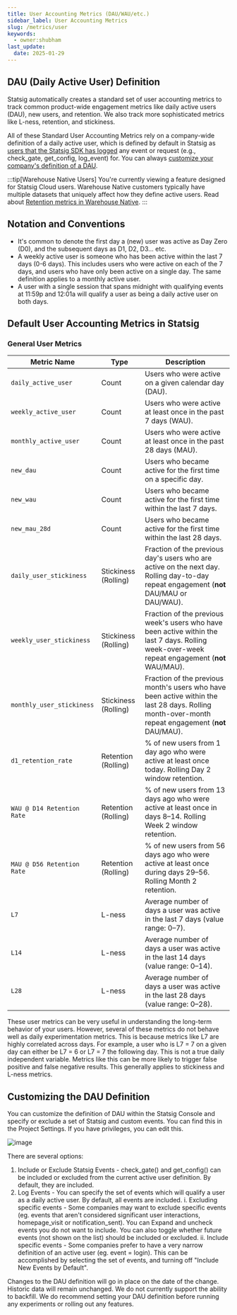 ```yaml
---
title: User Accounting Metrics (DAU/WAU/etc.)
sidebar_label: User Accounting Metrics
slug: /metrics/user
keywords:
  - owner:shubham
last_update:
  date: 2025-01-29
---
```


## DAU (Daily Active User) Definition

Statsig automatically creates a standard set of user accounting metrics to track common product-wide engagement metrics like daily active users (DAU), new users, and retention.  We also track more sophisticated metrics like L-ness, retention, and stickiness. 

All of these Standard User Accounting Metrics rely on a company-wide definition of a daily active user, which is defined by default in Statsig as [users that the Statsig SDK has logged](/concepts/user) any event or request (e.g., check_gate, get_config, log_event) for. You can always [customize your company's definition of a DAU](#customizing-the-dau-definition).


:::tip[Warehouse Native Users]
You're currently viewing a feature designed for Statsig Cloud users. Warehouse Native customers typically have multiple datasets that uniquely affect how they define active users. Read about [Retention metrics in Warehouse Native](/statsig-warehouse-native/metrics/retention).
:::

## Notation and Conventions
- It's common to denote the first day a (new) user was active as Day Zero (D0), and the subsequent days as D1, D2, D3... etc.
- A weekly active user is someone who has been active within the last 7 days (0-6 days).  This includes users who were active on each of the 7 days, and users who have only been active on a single day.  The same definition applies to a monthly active user.
- A user with a single session that spans midnight with qualifying events at 11:59p and 12:01a will qualify a user as being a daily active user on both days.

## Default User Accounting Metrics in Statsig

### General User Metrics

| **Metric Name**              | **Type**           | **Description** |
|-----------------------------|--------------------|-------------------------------|
| `daily_active_user`         | Count              | Users who were active on a given calendar day (DAU). |
| `weekly_active_user`        | Count              | Users who were active at least once in the past 7 days (WAU). |
| `monthly_active_user`       | Count              | Users who were active at least once in the past 28 days (MAU). |
| `new_dau`                   | Count              | Users who became active for the first time on a specific day. |
| `new_wau`                   | Count              | Users who became active for the first time within the last 7 days. |
| `new_mau_28d`               | Count              | Users who became active for the first time within the last 28 days. |
| `daily_user_stickiness`     | Stickiness (Rolling) | Fraction of the previous day's users who are active on the next day. Rolling day-to-day repeat engagement (**not** DAU/MAU or DAU/WAU). |
| `weekly_user_stickiness`    | Stickiness (Rolling) | Fraction of the previous week's users who have been active within the last 7 days. Rolling week-over-week repeat engagement (**not** WAU/MAU). |
| `monthly_user_stickiness`   | Stickiness (Rolling) | Fraction of the previous month's users who have been active within the last 28 days. Rolling month-over-month repeat engagement (**not** DAU/MAU). |
| `d1_retention_rate`         | Retention (Rolling)| % of new users from 1 day ago who were active at least once today. Rolling Day 2 window retention. |
| `WAU @ D14 Retention Rate`  | Retention (Rolling)| % of new users from 13 days ago who were active at least once in days 8–14. Rolling Week 2 window retention. |
| `MAU @ D56 Retention Rate`  | Retention (Rolling) | % of new users from 56 days ago who were active at least once during days 29–56. Rolling Month 2 retention. |
| `L7`                        | L-ness         | Average number of days a user was active in the last 7 days (value range: 0–7). |
| `L14`                       | L-ness         | Average number of days a user was active in the last 14 days (value range: 0–14). |
| `L28`                       | L-ness         | Average number of days a user was active in the last 28 days (value range: 0–28). |


These user metrics can be very useful in understanding the long-term behavior of your users.  However, several of these metrics do not behave well as daily experimentation metrics.  This is because metrics like L7 are highly correlated across days.  For example, a user who is L7 = 7 on a given day can either be L7 = 6 or L7 = 7 the following day.  This is not a true daily independent variable.  Metrics like this can be more likely to trigger false positive and false negative results.  This generally applies to stickiness and L-ness metrics.

## Customizing the DAU Definition

You can customize the definition of DAU within the Statsig Console and specify or exclude a set of Statsig and custom events.  You can find this in the Project Settings. If you have privileges, you can edit this.

![image](https://github.com/user-attachments/assets/8239e1f5-133c-4ae2-914a-df5864159ccf)


There are several options:
1. Include or Exclude Statsig Events - check_gate() and get_config() can be included or excluded from the current active user definition.  By default, they are included.
2. Log Events - You can specify the set of events which will qualify a user as a daily active user.  By default, all events are included.
  i. Excluding specific events - Some companies may want to exclude specific events (eg. events that aren't considered significant user interactions, homepage_visit or notification_sent).  You can Expand and uncheck events you do not want to include.  You can also toggle whether future events (not shown on the list) should be included or excluded.
  ii. Include specific events - Some companies prefer to have a very narrow definition of an active user (eg. event = login).  This can be accomplished by selecting the set of events, and turning off "Include New Events by Default".

Changes to the DAU definition will go in place on the date of the change.  Historic data will remain unchanged.  We do not currently support the ability to backfill.  We do recommend setting your DAU definition before running any experiments or rolling out any features.
